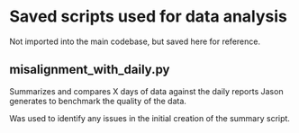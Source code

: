 # Saved scripts used for data analysis

Not imported into the main codebase, but saved here for reference.

## misalignment_with_daily.py

Summarizes and compares X days of data against the daily reports Jason generates to benchmark the quality of the data.

Was used to identify any issues in the initial creation of the summary script.
